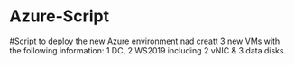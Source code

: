 # Azure-Script
#Script to deploy the new Azure environment nad creatt 3 new VMs with the following information: 1 DC, 2 WS2019 including 2 vNIC & 3 data disks.
